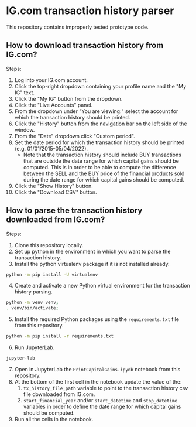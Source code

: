 # IG.com transaction history parser

This repository contains improperly tested prototype code.

## How to download transaction history from IG.com?

Steps:
1. Log into your IG.com account.
2. Click the top-right dropdown containing your profile name and the "My IG" text.
3. Click the "My IG" button from the dropdown.
4. Click the "Live Accounts" panel.
5. From the dropdown under "You are viewing:" select the account for which the transaction history should be printed.
6. Click the "History" button from the navigation bar on the left side of the window.
7. From the "Date" dropdown click "Custom period".
8. Set the date period for which the transaction history should be printed (e.g. 01/01/2015-05/04/2022).
    - Note that the transaction history should include BUY transactions that are outside the date range for which capital gains should be computed. This is in order to be able to compute the difference between the SELL and the BUY price of the financial products sold during the date range for which capital gains should be computed.
9. Click the "Show History" button.
10. Click the "Download CSV" button.

## How to parse the transaction history downloaded from IG.com?

Steps:
1. Clone this repository locally.
2. Set up python in the environment in which you want to parse the transaction history.
3. Install the python virtualenv package if it is not installed already.
```bash
python -m pip install -U virtualenv
```
4. Create and activate a new Python virtual environment for the transaction history parsing.
```bash
python -m venv venv;
. venv/bin/activate;
```
5. Install the required Python packages using the `requirements.txt` file from this repository.
```bash
python -m pip install -r requirements.txt
```
6. Run JupyterLab.
```bash
jupyter-lab
```
7. Open in JupyterLab the `PrintCapitalGains.ipynb` notebook from this repository.
8. At the bottom of the first cell in the notebook update the value of the:
    1. `tx_history_file_path` variable to point to the transaction history csv file downloaded from IG.com.
    2. `start_financial_year` and/or `start_datetime` and `stop_datetime` variables in order to define the date range for which capital gains should be computed.
9. Run all the cells in the notebook.
